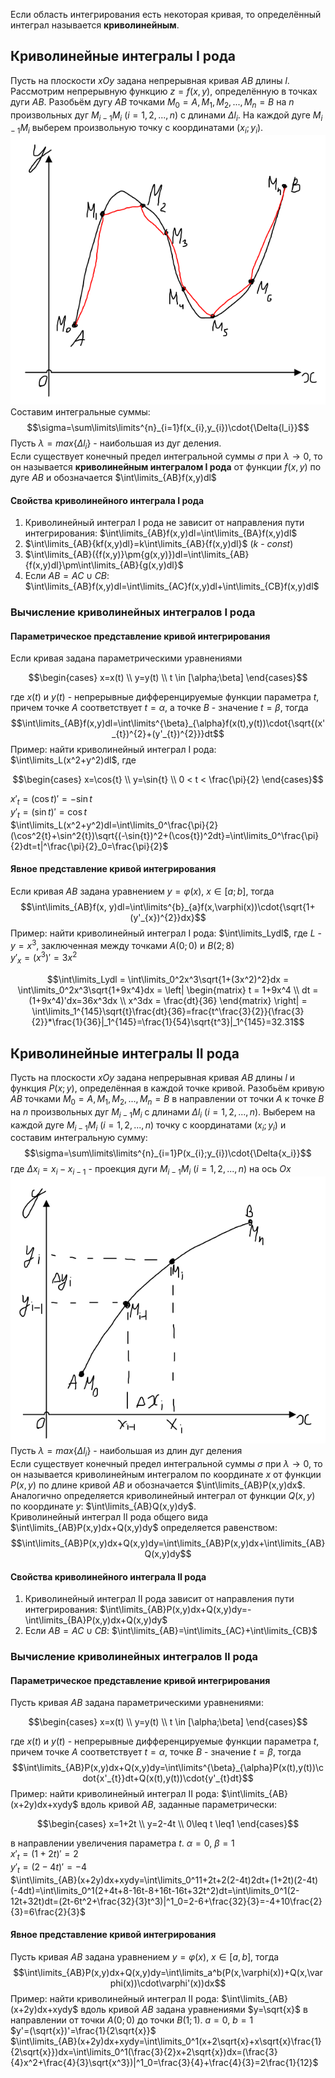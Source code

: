 Если область интегрирования есть некоторая кривая, то определённый интеграл называется **криволинейным**.  
## Криволинейные интегралы I рода
Пусть на плоскости $xOy$ задана непрерывная кривая $AB$ длины $l$. Рассмотрим непрерывную функцию $z=f(x,y)$, определённую в точках дуги $AB$. Разобьём дугу $AB$ точками $M_0=A, M_1, M_2, ..., M_n=B$ на $n$ произвольных дуг $M_{i−1}M_i$ ($i=1,2,...,n$) с длинами $\Delta l_i$. На каждой дуге $M_{i-1}M_i$ выберем произвольную точку с координатами $(x_i;y_i)$.  
![Дуга криволинейного интеграла I рода](../Pictures/09_01.%20Дуга%20криволинейного%20интеграла%20I%20рода.png)  
Составим интегральные суммы: $$\sigma=\sum\limits\limits^{n}_{i=1}f(x_{i},y_{i})\cdot{\Delta{l_i}}$$Пусть $λ=max\{Δl_i\}$ - наибольшая из дуг деления.  
Если существует конечный предел интегральной суммы $σ$ при $λ→0$, то он называется **криволинейным интегралом I рода** от функции $f(x,y)$ по дуге $AB$ и обозначается $\int\limits_{AB}f(x,y)dl$
#### Свойства криволинейного интеграла I рода
1) Криволинейный интеграл I рода не зависит от направления пути интегрирования: $\int\limits_{AB}f(x,y)dl=\int\limits_{BA}f(x,y)dl$
2) $\int\limits_{AB}{kf(x,y)dl}=k\int\limits_{AB}{f(x,y)dl}$ ($k$ - $const$)
3) $\int\limits_{AB}({f(x,y)}\pm{g(x,y)})dl=\int\limits_{AB}{f(x,y)dl}\pm\int\limits_{AB}{g(x,y)dl}$
4) Если $AB=AC\cup CB$: $\int\limits_{AB}f(x,y)dl=\int\limits_{AC}f(x,y)dl+\int\limits_{CB}f(x,y)dl$
### Вычисление криволинейных интегралов I рода
#### Параметрическое представление кривой интегрирования  
Если кривая задана параметрическими уравнениями  
```math
\begin{cases}
    x=x(t) \\
    y=y(t) \\
    t \in [\alpha;\beta]
\end{cases}
```
где $x(t)$ и $y(t)$ - непрерывные дифференцируемые функции параметра $t$, причем точке $A$ соответствует $t=\alpha$, а точке $B$ - значение $t=\beta$, тогда $$\int\limits_{AB}f(x,y)dl=\int\limits^{\beta}_{\alpha}f(x(t),y(t))\cdot{\sqrt{(x'_{t})^{2}+(y'_{t})^{2}}}dt$$
Пример: найти криволинейный интеграл I рода: $\int\limits_L(x^2+y^2)dl$, где
```math
\begin{cases}
    x=\cos{t} \\
    y=\sin{t} \\
    0 < t < \frac{\pi}{2}
\end{cases}
```
$x'_t=(\cos{t})'=-\sin{t}$  
$y'_t=(\sin{t})'=\cos{t}$  
$\int\limits_L(x^2+y^2)dl=\int\limits_0^\frac{\pi}{2}(\cos^2{t}+\sin^2{t})\sqrt{(-\sin{t})^2+(\cos{t})^2dt}=\int\limits_0^\frac{\pi}{2}dt=t|^\frac{\pi}{2}_0=\frac{\pi}{2}$  
#### Явное представление кривой интегрирования  
Если кривая $AB$ задана уравнением $y=\varphi(x)$, $x∈[a;b]$, тогда $$\int\limits_{AB}f(x, y)dl=\int\limits^{b}_{a}f(x,\varphi(x))\cdot{\sqrt{1+(y'_{x})^{2}}dx}$$
Пример: найти криволинейный интеграл I рода: $\int\limits_Lydl$, где $L$ - $y=x^3$, заключенная между точками $A(0;0)$ и $B(2;8)$  
$y'_x=(x^3)'=3x^2$  
```math
\int\limits_Lydl = \int\limits_0^2x^3\sqrt{1+(3x^2)^2}dx = \int\limits_0^2x^3\sqrt{1+9x^4}dx =
\left|
	\begin{matrix}
	t = 1+9x^4 \\
	dt = (1+9x^4)'dx=36x^3dx \\
	x^3dx = \frac{dt}{36}
	\end{matrix} 
\right|
= \int\limits_1^{145}\sqrt{t}\frac{dt}{36}=frac{t^\frac{3}{2}}{\frac{3}{2}}*\frac{1}{36}|_1^{145}=\frac{1}{54}\sqrt{t^3}|_1^{145}=32.31
```
## Криволинейные интегралы II рода
Пусть на плоскости $xOy$ задана непрерывная кривая $AB$ длины $l$ и функция $P(x;y)$, определённая в каждой точке кривой. Разобьём кривую $AB$ точками $M_0=A,M_1,M_2,...,M_n=B$ в направлении от точки $A$ к точке $B$ на $n$ произвольных дуг $M_{i−1}M_i$ с длинами $\Delta l_i$ ($i=1,2,...,n$). Выберем на каждой дуге $M_{i−1}M_i$ ($i=1,2,...,n$) точку с координатами $(x_i;y_i)$ и составим интегральную сумму: $$\sigma=\sum\limits\limits^{n}_{i=1}P(x_{i};y_{i})\cdot{\Delta{x_i}}$$ где $\Delta x_i=x_i-x_{i−1}$ - проекция дуги $M_{i−1}M_i$ ($i=1,2,...,n$) на ось $Ox$  
![Дуга криволинейного интеграла II рода](../Pictures/09_02.%20Дуга%20криволинейного%20интеграла%20II%20рода.png)  
Пусть $λ=max\{Δl_i\}$ - наибольшая из длин дуг деления  
Если существует конечный предел интегральной суммы $σ$ при $λ→0$, то он называется криволинейным интегралом по координате $x$ от функции $P(x,y)$ по длине кривой $AB$ и обозначается $\int\limits_{AB}P(x,y)dx$. Аналогично определяется криволинейный интеграл от функции $Q(x,y)$ по координате $y$: $\int\limits_{AB}Q(x,y)dy$.  
Криволинейный интеграл II рода общего вида $\int\limits_{AB}P(x,y)dx+Q(x,y)dy$ определяется равенством: $$\int\limits_{AB}P(x,y)dx+Q(x,y)dy=\int\limits_{AB}P(x,y)dx+\int\limits_{AB}Q(x,y)dy$$
#### Свойства криволинейного интеграла II рода
1) Криволинейный интеграл II рода зависит от направления пути интегрирования: $\int\limits_{AB}P(x,y)dx+Q(x,y)dy=-\int\limits_{BA}P(x,y)dx+Q(x,y)dy$
2) Если $AB=AC\cup CB$: $\int\limits_{AB}=\int\limits_{AC}+\int\limits_{CB}$
### Вычисление криволинейных интегралов II рода
#### Параметрическое представление кривой интегрирования
Пусть кривая $AB$ задана параметрическими уравнениями:  
```math
\begin{cases}
    x=x(t) \\
    y=y(t) \\
    t \in [\alpha;\beta]
\end{cases}
```
где $x(t)$ и $y(t)$ - непрерывные дифференцируемые функции параметра $t$, причем точке $A$ соответствует $t=\alpha$, точке $B$ - значение $t=\beta$, тогда $$\int\limits_{AB}P(x,y)dx+Q(x,y)dy=\int\limits^{\beta}_{\alpha}P(x(t),y(t))\cdot{x'_{t}}dt+Q(x(t),y(t))\cdot{y'_{t}dt}$$
Пример: найти криволинейный интеграл II рода: $\int\limits_{AB}(x+2y)dx+xydy$ вдоль кривой $AB$, заданные параметрически:
```math
\begin{cases}
    x=1+2t \\
    y=2-4t \\
    0\leq t \leq1
\end{cases}
```
в направлении увеличения параметра $t$. $\alpha=0$, $\beta=1$  
$x'_t=(1+2t)'=2$  
$y'_t=(2-4t)'=-4$  
$\int\limits_{AB}(x+2y)dx+xydy=\int\limits_0^11+2t+2(2-4t)2dt+(1+2t)(2-4t)(-4dt)=\int\limits_0^1(2+4t+8-16t-8+16t-16t+32t^2)dt=\int\limits_0^1(2-12t+32t)dt=(2t-6t^2+\frac{32}{3}t^3)|^1_0=2-6+\frac{32}{3}=-4+10\frac{2}{3}=6\frac{2}{3}$
#### Явное представление кривой интегрирования
Пусть кривая $AB$ задана уравнением $y=\varphi(x)$, $x∈[a,b]$, тогда $$\int\limits_{AB}P(x,y)dx+Q(x,y)dy=\int\limits_a^b(P(x,\varphi(x))+Q(x,\varphi(x))\cdot\varphi'(x))dx$$
Пример: найти криволинейный интеграл II рода: $\int\limits_{AB}(x+2y)dx+xydy$ вдоль кривой $AB$ задана уравнениями $y=\sqrt{x}$ в направлении от точки $A(0;0)$ до точки $B(1;1)$. $a=0$, $b=1$  
$y'=(\sqrt{x})'=\frac{1}{2\sqrt{x}}$  
$\int\limits_{AB}(x+2y)dx+xydy=\int\limits_0^1(x+2\sqrt{x}+x\sqrt{x}\frac{1}{2\sqrt{x}})dx=\int\limits_0^1(\frac{3}{2}x+2\sqrt{x})dx=(\frac{3}{4}x^2+\frac{4}{3}\sqrt{x^3})|^1_0=\frac{3}{4}+\frac{4}{3}=2\frac{1}{12}$
